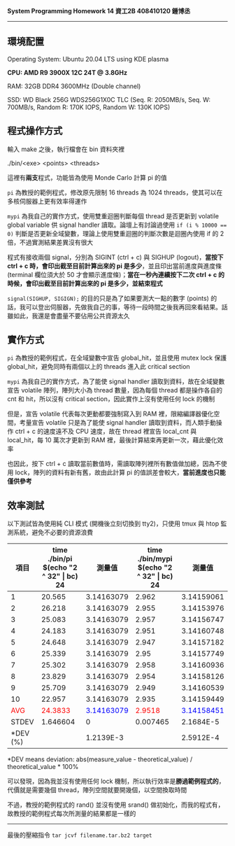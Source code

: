 **System Programming Homework 14  資工2B 408410120 鍾博丞**

-----------------------------------------

## 環境配置

Operating System: Ubuntu 20.04 LTS using KDE plasma

**CPU: AMD R9 3900X 12C 24T @ 3.8GHz**

RAM: 32GB DDR4 3600MHz (Double channel)

SSD: WD Black 256G WDS256G1X0C TLC (Seq. R: 2050MB/s, Seq. W: 700MB/s, Random R: 170K IOPS, Random W: 130K IOPS)



## 程式操作方式

輸入 make 之後，執行檔會在 bin 資料夾裡

./bin/\<exe\> \<points> \<threads\>

這裡有**兩支**程式，功能皆為使用 Monde Carlo 計算 pi 的值

`pi` 為教授的範例程式，修改原先限制 16 threads 為 1024 threads，使其可以在多核伺服器上更有效率得運作

`mypi` 為我自己的實作方式，使用雙重迴圈判斷每個 thread 是否更新到 volatile global variable 供 signal handler 讀取。論壇上有討論過使用 `if (i % 10000 == 0)` 判斷是否更新全域變數，理論上使用雙重迴圈的判斷次數是迴圈內使用 if 的 2 倍，不過實測結果差異沒有很大

程式有接收兩個 signal，分別為 SIGINT (ctrl + c) 與 SIGHUP (logout)，**當按下 ctrl + c 時，會印出截至目前計算出來的 pi 是多少**，並且印出當前進度與進度條 (terminal 欄位須大於 50 才會顯示進度條)；**當在一秒內連續按下二次 ctrl + c 的時候，會印出截至目前計算出來的 pi 是多少，並結束程式**

`signal(SIGHUP, SIGIGN);` 的目的只是為了如果要測大一點的數字 (points) 的話，我可以登出伺服器，先做我自己的事，等待一段時間之後我再回來看結果。話雖如此，我還是會盡量不要佔用公共資源太久



## 實作方式

`pi` 為教授的範例程式，在全域變數中宣告 global_hit，並且使用 mutex lock 保護 global_hit，避免同時有兩個以上的 threads 進入此 critical section

`mypi` 為我自己的實作方式，為了能使 signal handler 讀取到資料，故在全域變數宣告 volatile 陣列，陣列大小為 thread 數量，因為每個 thread 都是操作各自的 cnt 和 hit，所以沒有 critical section，因此實作上沒有使用任何 lock 的機制

但是，宣告 volatile 代表每次更動都要強制寫入到 RAM 裡，限縮編譯器優化空間，考量宣告 volatile 只是為了能使 signal handler 讀取到資料，而人類手動操作 ctrl + c 的速度遠不及 CPU 速度，故在 thread 裡宣告 local_cnt 與 local_hit，每 10 萬次才更新到 RAM 裡，最後計算結束再更新一次，藉此優化效率

也因此，按下 ctrl + c 讀取當前數值時，需讀取陣列裡所有數值做加總，因為不使用 lock，陣列的資料有新有舊，故由此計算 pi 的值誤差會較大，**當前進度也只能僅供參考**



## 效率測試

以下測試皆為使用純 CLI 模式 (開機後立刻切換到 tty2)，只使用 tmux 與 htop 監測系統，避免不必要的資源浪費

| 項目                           | time ./bin/pi $(echo "2 ^ 32" \| bc) 24 | 測量值                                | time ./bin/mypi $(echo "2 ^ 32" \| bc) 24 | 測量值                                |
| ------------------------------ | --------------------------------------- | ------------------------------------- | ----------------------------------------- | ------------------------------------- |
| 1                              | 20.565                                  | 3.14163079                            | 2.962                                     | 3.14159061                            |
| 2                              | 26.218                                  | 3.14163079                            | 2.955                                     | 3.14153976                            |
| 3                              | 25.083                                  | 3.14163079                            | 2.957                                     | 3.14156747                            |
| 4                              | 24.183                                  | 3.14163079                            | 2.951                                     | 3.14160748                            |
| 5                              | 24.648                                  | 3.14163079                            | 2.947                                     | 3.14157182                            |
| 6                              | 25.339                                  | 3.14163079                            | 2.95                                      | 3.14157749                            |
| 7                              | 25.302                                  | 3.14163079                            | 2.958                                     | 3.14160936                            |
| 8                              | 23.829                                  | 3.14163079                            | 2.954                                     | 3.14158126                            |
| 9                              | 25.709                                  | 3.14163079                            | 2.949                                     | 3.14160539                            |
| 10                             | 22.957                                  | 3.14163079                            | 2.935                                     | 3.14159449                            |
| <font color=#FF0000>AVG</font> | <font color=#FF0000>24.3833</font>      | <font color=#0000FF>3.14163079</font> | <font color=#FF0000>2.9518</font>         | <font color=#0000FF>3.14158451</font> |
| STDEV                          | 1.646604                                | 0                                     | 0.007465                                  | 2.1684E-5                             |
| *DEV (%)                       |                                         | 1.2139E-3                             |                                           | 2.5912E-4                             |

*DEV means deviation: abs(measure_value - theoretical_value) / theoretical_value * 100%

可以發現，因為我並沒有使用任何 lock 機制，所以執行效率是**勝過範例程式的**，代價就是需要幾個 thread，陣列空間就要開幾個，以空間換取時間

不過，教授的範例程式的 rand() 並沒有使用 srand() 做初始化，而我的程式有，故教授的範例程式每次所測量的結果都是一樣的



---------------------------------------------------------

最後的壓縮指令 
`tar jcvf filename.tar.bz2 target`

